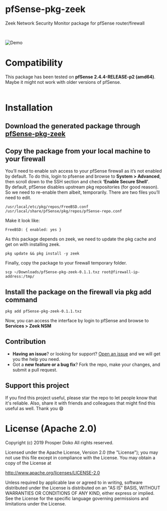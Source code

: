 # pfSense-pkg-zeek

Zeek Network Security Monitor package for pfSense router/firewall

<br>

![Demo](demo/bro-pfSense.gif)

# Compatibility
This package has been tested on **pfSense 2.4.4-RELEASE-p2 (amd64)**. Maybe it might not work with older versions of pfSense.
<br><br>

# Installation

## Download the generated package through [pfSense-pkg-zeek](https://github.com/shadonet/pfSense-pkg-bro/raw/master/data/pfSense-pkg-zeek-0.1.1.txz)

## Copy the package from your local machine to your firewall
You’ll need to enable ssh access to your pfSense firewall as it’s not enabled by default. To do this, login to pfsense and browse to **System > Advanced**, then scroll down to the SSH section and check **‘Enable Secure Shell’**.
<br>
By default, pfSense disables upstream pkg repositories (for good reason). So we need to re-enable them albeit, temporarily. There are two files you’ll need to edit.

```shell
/usr/local/etc/pkg/repos/FreeBSD.conf
/usr/local/share/pfSense/pkg/repos/pfSense-repo.conf
```
Make it look like:

```shell
FreeBSD: { enabled: yes }
```
As this package depends on zeek, we need to update the pkg cache and get on with installing zeek.

```shell
pkg update && pkg install -y zeek 
```

Finally, copy the package to your firewall temporary folder.

```shell
scp ~/Downloads/pfSense-pkg-zeek-0.1.1.txz root@firewall-ip-address:/tmp/
```
## Install the package on the firewall via pkg add command
```shell
pkg add pfSense-pkg-zeek-0.1.1.txz
```
Now, you can access the interface by login to pfSense and browse to **Services > Zeek NSM**

## Contribution
- **Having an issue**? or looking for support? [Open an issue](https://github.com/shadonet/pfSense-pkg-bro/issues/new) and we will get you the help you need.
- Got a **new feature or a bug fix**? Fork the repo, make your changes, and submit a pull request.

## Support this project
If you find this project useful, please star the repo to let people know that it's reliable. Also, share it with friends and colleagues that might find this useful as well. Thank you :smile:

# License (Apache 2.0)

 Copyright (c) 2019 Prosper Doko
 All rights reserved.

 Licensed under the Apache License, Version 2.0 (the "License");
 you may not use this file except in compliance with the License.
 You may obtain a copy of the License at

 http://www.apache.org/licenses/LICENSE-2.0

 Unless required by applicable law or agreed to in writing, software
 distributed under the License is distributed on an "AS IS" BASIS,
 WITHOUT WARRANTIES OR CONDITIONS OF ANY KIND, either express or implied.
 See the License for the specific language governing permissions and
 limitations under the License.
